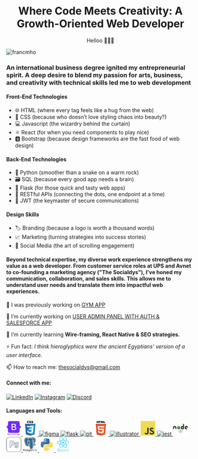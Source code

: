 <h1 align="center">Where Code Meets Creativity: A Growth-Oriented Web Developer</h1>
<p align="center">Helloo 👋👋👋</p>

<p align="left"><img src="https://komarev.com/ghpvc/?username=francmho&label=Profile%20views&color=0e75b6&style=flat" alt="francmho" /></p>

<h3>An international business degree ignited my entrepreneurial spirit. A deep desire to blend my passion for arts, business, and creativity with technical skills led me to web development</h3>

<h4>Front-End Technologies</h4>
<ul>
  <li>🌐 HTML (where every tag feels like a hug from the web)</li>
  <li>🎨 CSS (because who doesn’t love styling chaos into beauty?)</li>
  <li>💻 Javascript (the wizardry behind the curtain)</li>
  <li>⚛️ React (for when you need components to play nice)</li>
  <li>🅱️ Bootstrap (because design frameworks are the fast food of web design)</li>
</ul>

<h4>Back-End Technologies</h4>
<ul>
  <li>🐍 Python (smoother than a snake on a warm rock)</li>
  <li>🗃️ SQL (because every good app needs a brain)</li>
  <li>🧪 Flask (for those quick and tasty web apps)</li>
  <li>🔗 RESTful APIs (connecting the dots, one endpoint at a time)</li>
  <li>🔑 JWT (the keymaster of secure communications)</li>
</ul>

<h4>Design Skills</h4>
<ul>
  <li>🏷️ Branding (because a logo is worth a thousand words)</li>
  <li>📈 Marketing (turning strategies into success stories)</li>
  <li>📱 Social Media (the art of scrolling engagement)</li>
</ul>

<h4>Beyond technical expertise, my diverse work experience strengthens my value as a web developer. From customer service roles at UPS and Avnet to co-founding a marketing agency ("The Socialdys"), I've honed my communication, collaboration, and sales skills. This allows me to understand user needs and translate them into impactful web experiences.</h4>



<p>🔭 I was previously working on <a href="https://github.com/4GeeksAcademy/latam-pt30-PROYECTO-FINAL-GYM-WEBAPP">GYM APP</a></p>

<p>🔭 I’m currently working on <a href="https://github.com/Francmho/Course-Project-itransition">USER ADMIN PANEL WITH AUTH & SALESFORCE APP</a></p>

<p>🌱 I’m currently learning <strong>Wire-framing, React Native & SEO strategies.</strong></p>

<p>⚡ Fun fact: <em>I think hieroglyphics were the ancient Egyptians’ version of a user interface.</em></p>

<p>📫 How to reach me: <a href="mailto:thesocialdys@gmail.com">thesocialdys@gmail.com</a></p>

<h4 align="left">Connect with me:</h4>
<p align="left">
  <a href="https://www.linkedin.com/in/mfrancisco-morales" target="blank"><img align="center" src="https://raw.githubusercontent.com/rahuldkjain/github-profile-readme-generator/master/src/images/icons/Social/linked-in-alt.svg" alt="LinkedIn" height="30" width="40" /></a>
  <a href="https://www.instagram.com/lossocialdys" target="blank"><img align="center" src="https://raw.githubusercontent.com/rahuldkjain/github-profile-readme-generator/master/src/images/icons/Social/instagram.svg" alt="Instagram" height="30" width="40" /></a>
  <a href="https://discord.gg/3tnq2vf2" target="blank"><img align="center" src="https://raw.githubusercontent.com/rahuldkjain/github-profile-readme-generator/master/src/images/icons/Social/discord.svg" alt="Discord" height="30" width="40" /></a>
</p>

<h4 align="left">Languages and Tools:</h4>
<p align="left"> <a href="https://getbootstrap.com" target="_blank" rel="noreferrer"> <img src="https://raw.githubusercontent.com/devicons/devicon/master/icons/bootstrap/bootstrap-plain-wordmark.svg" alt="bootstrap" width="40" height="40"/> </a> <a href="https://www.w3schools.com/css/" target="_blank" rel="noreferrer"> <img src="https://raw.githubusercontent.com/devicons/devicon/master/icons/css3/css3-original-wordmark.svg" alt="css3" width="40" height="40"/> </a> <a href="https://www.figma.com/" target="_blank" rel="noreferrer"> <img src="https://www.vectorlogo.zone/logos/figma/figma-icon.svg" alt="figma" width="40" height="40"/> </a> <a href="https://flask.palletsprojects.com/" target="_blank" rel="noreferrer"> <img src="https://www.vectorlogo.zone/logos/pocoo_flask/pocoo_flask-icon.svg" alt="flask" width="40" height="40"/> </a> <a href="https://git-scm.com/" target="_blank" rel="noreferrer"> <img src="https://www.vectorlogo.zone/logos/git-scm/git-scm-icon.svg" alt="git" width="40" height="40"/> </a> <a href="https://www.w3.org/html/" target="_blank" rel="noreferrer"> <img src="https://raw.githubusercontent.com/devicons/devicon/master/icons/html5/html5-original-wordmark.svg" alt="html5" width="40" height="40"/> </a> <a href="https://www.adobe.com/in/products/illustrator.html" target="_blank" rel="noreferrer"> <img src="https://www.vectorlogo.zone/logos/adobe_illustrator/adobe_illustrator-icon.svg" alt="illustrator" width="40" height="40"/> </a> <a href="https://developer.mozilla.org/en-US/docs/Web/JavaScript" target="_blank" rel="noreferrer"> <img src="https://raw.githubusercontent.com/devicons/devicon/master/icons/javascript/javascript-original.svg" alt="javascript" width="40" height="40"/> </a> <a href="https://jestjs.io" target="_blank" rel="noreferrer"> <img src="https://www.vectorlogo.zone/logos/jestjsio/jestjsio-icon.svg" alt="jest" width="40" height="40"/> </a> <a href="https://nodejs.org" target="_blank" rel="noreferrer"> <img src="https://raw.githubusercontent.com/devicons/devicon/master/icons/nodejs/nodejs-original-wordmark.svg" alt="nodejs" width="40" height="40"/> </a> <a href="https://www.photoshop.com/en" target="_blank" rel="noreferrer"> <img src="https://raw.githubusercontent.com/devicons/devicon/master/icons/photoshop/photoshop-line.svg" alt="photoshop" width="40" height="40"/> </a> <a href="https://www.postgresql.org" target="_blank" rel="noreferrer"> <img src="https://raw.githubusercontent.com/devicons/devicon/master/icons/postgresql/postgresql-original-wordmark.svg" alt="postgresql" width="40" height="40"/> </a> <a href="https://www.python.org" target="_blank" rel="noreferrer"> <img src="https://raw.githubusercontent.com/devicons/devicon/master/icons/python/python-original.svg" alt="python" width="40" height="40"/> </a> <a href="https://reactjs.org/" target="_blank" rel="noreferrer"> <img src="https://raw.githubusercontent.com/devicons/devicon/master/icons/react/react-original-wordmark.svg" alt="react" width="40" 

<!--
# Where Code Meets Creativity: A Growth-Oriented Web Developer


